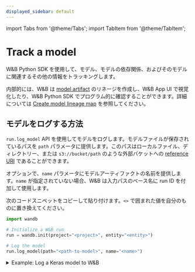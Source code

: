 ```yaml
---
displayed_sidebar: default
---
```


import Tabs from '@theme/Tabs';
import TabItem from '@theme/TabItem';


# Track a model

W&B Python SDK を使用して、モデル、モデルの依存関係、およびそのモデルに関連するその他の情報をトラッキングします。

内部的には、W&B は [model artifact](./model-management-concepts.md#model-artifact) のリネージを作成し、W&B App UI で視覚化したり、W&B Python SDK でプログラム的に確認することができます。詳細については [Create model lineage map](./model-lineage.md) を参照してください。

## モデルをログする方法

`run.log_model` API を使用してモデルをログします。モデルファイルが保存されているパスを `path` パラメータに提供します。このパスはローカルファイル、ディレクトリー、または `s3://bucket/path` のような外部バケットへの [reference URI](../artifacts/track-external-files.md#amazon-s3--gcs--azure-blob-storage-references) であることができます。

オプションで、`name` パラメータにモデルアーティファクトの名前を提供します。`name` が指定されていない場合、W&B は入力パスのベース名に run ID を付加して使用します。

次のコードスニペットをコピーして貼り付けます。`<>` で囲まれた値を自分のものに置き換えてください。

```python
import wandb

# Initialize a W&B run
run = wandb.init(project="<project>", entity="<entity>")

# Log the model
run.log_model(path="<path-to-model>", name="<name>")
```

<details>

<summary>Example: Log a Keras model to W&B</summary>

次のコード例では、畳み込みニューラルネットワーク (CNN) モデルを W&B にログする方法を示しています。

```python showLineNumbers
import os
import wandb
from tensorflow import keras
from tensorflow.keras import layers

config = {"optimizer": "adam", "loss": "categorical_crossentropy"}

# Initialize a W&B run
run = wandb.init(entity="charlie", project="mnist-project", config=config)

# トレーニングアルゴリズム
loss = run.config["loss"]
optimizer = run.config["optimizer"]
metrics = ["accuracy"]
num_classes = 10
input_shape = (28, 28, 1)

model = keras.Sequential(
    [
        layers.Input(shape=input_shape),
        layers.Conv2D(32, kernel_size=(3, 3), activation="relu"),
        layers.MaxPooling2D(pool_size=(2, 2)),
        layers.Conv2D(64, kernel_size=(3, 3), activation="relu"),
        layers.MaxPooling2D(pool_size=(2, 2)),
        layers.Flatten(),
        layers.Dropout(0.5),
        layers.Dense(num_classes, activation="softmax"),
    ]
)

model.compile(loss=loss, optimizer=optimizer, metrics=metrics)

# モデルを保存
model_filename = "model.h5"
local_filepath = "./"
full_path = os.path.join(local_filepath, model_filename)
model.save(filepath=full_path)

# モデルをログ
# highlight-next-line
run.log_model(path=full_path, name="MNIST")

# W&B に明示的に run の終了を伝えます。
run.finish()
```
</details>